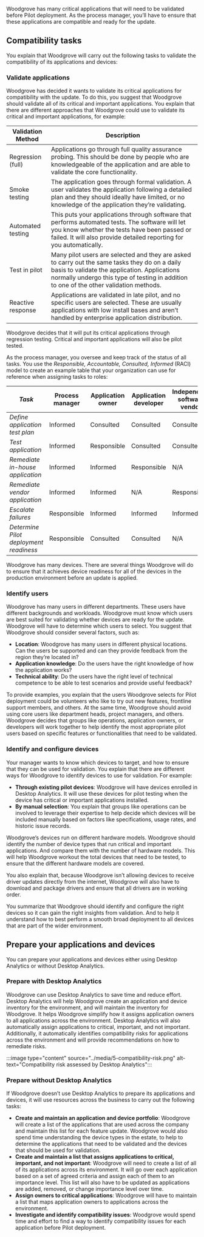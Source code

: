 
Woodgrove has many critical applications that will need to be validated before Pilot deployment.  As the process manager, you’ll have to ensure that these applications are compatible and ready for the update. 

## Compatibility tasks

You explain that Woodgrove will carry out the following tasks to validate the compatibility of its applications and devices:

### Validate applications

Woodgrove has decided it wants to validate its critical applications for compatibility with the update. To do this, you suggest that Woodgrove should validate all of its critical and important applications.  You explain that there are different approaches that Woodgrove could use to validate its critical and important applications, for example:

|Validation Method  |Description  |
|---------|---------|
|Regression (full)|Applications go through full quality assurance probing. This should be done by people who are knowledgeable of the application and are able to validate the core functionality.|
|Smoke testing|The application goes through formal validation. A user validates the application following a detailed plan and they should ideally have limited, or no knowledge of the application they’re validating.|
|Automated testing |This puts your applications through software that performs automated tests. The software will let you know whether the tests have been passed or failed. It will also provide detailed reporting for you automatically.|
|Test in pilot|Many pilot users are selected and they are asked to carry out the same tasks they do on a daily basis to validate the application. Applications normally undergo this type of testing in addition to one of the other validation methods.|
|Reactive response |Applications are validated in late pilot, and no specific users are selected. These are usually applications with low install bases and aren’t handled by enterprise application distribution.|

Woodgrove decides that it will put its critical applications through regression testing. Critical and important applications will also be pilot tested.

As the process manager, you oversee and keep track of the status of all tasks. You use the *Responsible, Accountable, Consulted, Informed* (RACI) model to create an example table that your organization can use for reference when assigning tasks to roles:

|*Task*  |Process manager  |Application owner  |Application developer  |Independent software vendor|End-user computing|Operations|
|---------|---------|---------|---------|---------|---------|---------|
|*Define application test plan*|Informed|Consulted|Consulted|Consulted|Responsible|Consulted|
|*Test application*|Informed|Responsible|Consulted|Consulted|Informed|Informed|
|*Remediate in-house application*|Informed|Informed|Responsible|N/A|Informed|Informed|
|*Remediate vendor application*|Informed|Informed|N/A|Responsible|Informed|Informed|
|*Escalate failures*|Responsible|Informed|Informed|Informed|Informed|Informed|
|*Determine Pilot deployment readiness*|Responsible|Consulted|Consulted|N/A|Consulted|Consulted|

Woodgrove has many devices. There are several things Woodgrove will do to ensure that it achieves device readiness for all of the devices in the production environment before an update is applied.

### Identify users

Woodgrove has many users in different departments. These users have different backgrounds and workloads. Woodgrove must know which users are best suited for validating whether devices are ready for the update.  Woodgrove will have to determine which users to select. You suggest that Woodgrove should consider several factors, such as:
- **Location**: Woodgrove has many users in different physical locations. Can the users be supported and can they provide feedback from the region they’re located in?
- **Application knowledge**: Do the users have the right knowledge of how the application works?
- **Technical ability**: Do the users have the right level of technical competence to be able to test scenarios and provide useful feedback?

To provide examples, you explain that the users Woodgrove selects for Pilot deployment could be volunteers who like to try out new features, frontline support members, and others. At the same time, Woodgrove should avoid using core users like department heads, project managers, and others.  Woodgrove decides that groups like operations, application owners, or developers will work together to help identify the most appropriate pilot users based on specific features or functionalities that need to be validated.

### Identify and configure devices

Your manager wants to know which devices to target, and how to ensure that they can be used for validation. You explain that there are different ways for Woodgrove to identify devices to use for validation. For example:

- **Through existing pilot devices**: Woodgrove will have devices enrolled in Desktop Analytics. It will use these devices for pilot testing when the device has critical or important applications installed.
- **By manual selection**: You explain that groups like operations can be involved to leverage their expertise to help decide which devices will be included manually based on factors like specifications, usage rates, and historic issue records.  

Woodgrove’s devices run on different hardware models. Woodgrove should identify the number of device types that run critical and important applications. And compare them with the number of hardware models. This will help Woodgrove workout the total devices that need to be tested, to ensure that the different hardware models are covered.

You also explain that, because Woodgrove isn’t allowing devices to receive driver updates directly from the internet, Woodgrove will also have to download and package drivers and ensure that all drivers are in working order.

You summarize that Woodgrove should identify and configure the right devices so it can gain the right insights from validation.  And to help it understand how to best perform a smooth broad deployment to all devices that are part of the wider environment.

## Prepare your applications and devices

You can prepare your applications and devices either using Desktop Analytics or without Desktop Analytics.

### Prepare with Desktop Analytics

Woodgrove can use Desktop Analytics to save time and reduce effort.  Desktop Analytics will help Woodgrove create an application and device inventory for the environment, and will maintain the inventory for Woodgrove. It helps Woodgrove simplify how it assigns application owners to all applications across the environment. Desktop Analytics will also automatically assign applications to critical, important, and not important. Additionally, it automatically identifies compatibility risks for applications across the environment and will provide recommendations on how to remediate risks.

:::image type="content" source="../media/5-compatibility-risk.png" alt-text="Compatibility risk assessed by Desktop Analytics":::

### Prepare without Desktop Analytics

If Woodgrove doesn’t use Desktop Analytics to prepare its applications and devices, it will use resources across the business to carry out the following tasks:

- **Create and maintain an application and device portfolio**: Woodgrove will create a list of the applications that are used across the company and maintain this list for each feature update. Woodgrove would also spend time understanding the device types in the estate, to help to determine the applications that need to be validated and the devices that should be used for validation. 
- **Create and maintain a list that assigns applications to critical, important, and not important**: Woodgrove will need to create a list of all of its applications across its environment. It will go over each application based on a set of agreed criteria and assign each of them to an importance level. This list will also have to be updated as applications are added, removed, or change importance level over time.
- **Assign owners to critical applications**: Woodgrove will have to maintain a list that maps application owners to applications across the environment.
- **Investigate and identify compatibility issues**: Woodgrove would spend time and effort to find a way to identify compatibility issues for each application before Pilot deployment.
